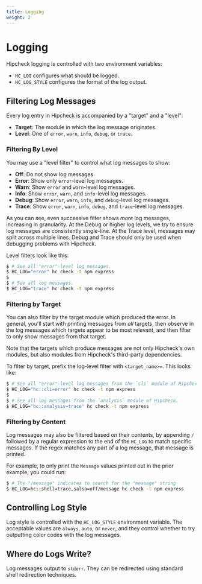 ```yaml
---
title: Logging
weight: 2
---
```


# Logging

Hipcheck logging is controlled with two environment variables:

* `HC_LOG` configures what should be logged.
* `HC_LOG_STYLE` configures the format of the log output.

## Filtering Log Messages

Every log entry in Hipcheck is accompanied by a "target" and a "level":

* __Target__: The module in which the log message originates.
* __Level__: One of `error`,  `warn`, `info`, `debug`, or `trace`.

### Filtering By Level

You may use a "level filter" to control what log messages to show:

- __Off__: Do not show log messages.
- __Error__: Show only `error`-level log messages.
- __Warn__: Show `error` and `warn`-level log messages.
- __Info__: Show `error`, `warn`, and `info`-level log messages.
- __Debug__: Show `error`, `warn`, `info`, and `debug`-level log messages.
- __Trace__: Show `error`, `warn`, `info`, `debug`, and `trace`-level log messages.

As you can see, even successive filter shows _more_ log messages, increasing
in granularity. At the Debug or higher log levels, we try to ensure log
messages are consistently single-line. At the Trace level, messages may split
across multiple lines. Debug and Trace should only be used when debugging problems
with Hipcheck.

Level filters look like this:

```sh
$ # See all "error"-level log messages.
$ HC_LOG="error" hc check -t npm express
$
$ # See all log messages.
$ HC_LOG="trace" hc check -t npm express
```

### Filtering by Target

You can also filter by the target module which produced the error. In general,
you'll start with printing messages from _all_ targets, then observe in the log
messages which targets appear to be most relevant, and then filter to only show
messages from that target.

Note that the targets which produce messages are not only Hipcheck's own modules,
but also modules from Hipcheck's third-party dependencies.

To filter by target, prefix the log-level filter with `<target_name>=`. This
looks like:

```sh
$ # See all "error"-level log messages from the `cli` module of Hipcheck.
$ HC_LOG="hc::cli=error" hc check -t npm express
$
$ # See all log messages from the `analysis` module of Hipcheck.
$ HC_LOG="hc::analysis=trace" hc check -t npm express
```

### Filtering by Content

Log messages may also be filtered based on their contents, by appending `/` followed by
a regular expression to the end of the `HC_LOG` to match specific messages. If the
regex matches any part of a log message, that message is printed.

For example, to only print the `Message` values printed out in the prior example, you
could run:

```sh
$ # The "/message" indicates to search for the "message" string
$ HC_LOG=hc::shell=trace,salsa=off/message hc check -t npm express
```

## Controlling Log Style

Log style is controlled with the `HC_LOG_STYLE` environment variable. The acceptable
values are `always`, `auto`, or `never`, and they control whether to try outputting color codes
with the log messages.

## Where do Logs Write?

Log messages output to `stderr`. They can be redirected using standard shell redirection
techniques.
